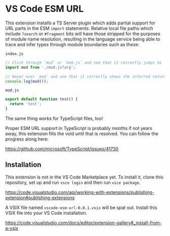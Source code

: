 # VS Code ESM URL

This extension installs a TS Server plugin which adds partial support for URL
parts in the ESM `import` statements. Relative local file paths which include
`?search` or `#fragment` bits will have those stripped for the purposes of
module name resolution, resulting in the language service being able to trace
and infer types through module boundaries such as these:

`index.js`
```javascript
// Click through `mod` or `mod.js` and see that it correctly jumps to `mod.js`
import mod from './mod.js?arg';

// Hover over `mod` and see that it correctly shows the inferred return type
console.log(mod());
```

`mod.js`
```javascript
export default function test() {
  return 'test';
}
```

The same thing works for TypeScript files, too!

Proper ESM URL support in TypeScript is probably months if not years away, this
extension fills the void until that is resolved. You can follow the progress
along here:

https://github.com/microsoft/TypeScript/issues/41730

## Installation

This extension is not in the VS Code Marketplace yet. To install it, clone this
repository, set up and run `vsce login` and then run `vsce package`.

https://code.visualstudio.com/api/working-with-extensions/publishing-extension#publishing-extensions

A VSIX file named `vscode-esm-url-0.0.1.vsix` will be spat out. Install this
VSIX file into your VS Code installation.

https://code.visualstudio.com/docs/editor/extension-gallery#_install-from-a-vsix
